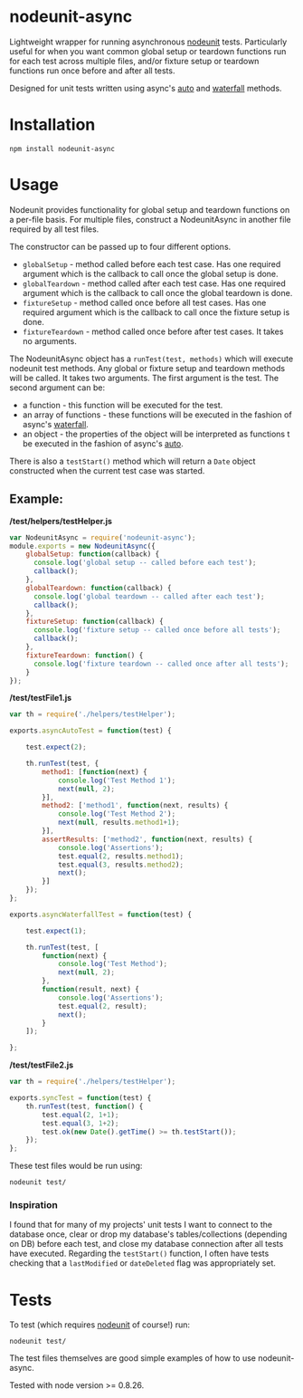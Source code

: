 nodeunit-async
==============

Lightweight wrapper for running asynchronous [nodeunit](https://github.com/caolan/nodeunit) tests. Particularly useful for when you want common global setup or teardown
functions run for each test across multiple files, and/or fixture setup or teardown functions run once before and after all tests.

Designed for unit tests written using async's [auto](https://github.com/caolan/async#auto) and [waterfall](https://github.com/caolan/async#waterfall) methods.


Installation
============

    npm install nodeunit-async

Usage
=============

Nodeunit provides functionality for global setup and teardown functions on a per-file basis. For multiple files, construct a
NodeunitAsync in another file required by all test files.

The constructor can be passed up to four different options.

* ```globalSetup``` - method called before each test case. Has one required argument which is the callback to call once the global setup is done.
* ```globalTeardown``` - method called after each test case. Has one required argument which is the callback to call once the global teardown is done.
* ```fixtureSetup``` - method called once before all test cases. Has one required argument which is the callback to call once the fixture setup is done.
* ```fixtureTeardown``` - method called once before after test cases. It takes no arguments.

The NodeunitAsync object has a ```runTest(test, methods)``` which will execute nodeunit test methods. Any global or fixture setup and teardown methods will be called. It takes two arguments. The first argument is the test. The second argument can be:

* a function - this function will be executed for the test.
* an array of functions - these functions will be executed in the fashion of async's [waterfall](https://github.com/caolan/async#waterfall).
* an object - the properties of the object will be interpreted as functions t be executed in the fashion of async's [auto](https://github.com/caolan/async#auto).

There is also a ```testStart()``` method which will return a ```Date``` object constructed when the current test case was started.

## Example: ##

**/test/helpers/testHelper.js**

```javascript
var NodeunitAsync = require('nodeunit-async');
module.exports = new NodeunitAsync({
    globalSetup: function(callback) {
      console.log('global setup -- called before each test');
      callback();
    },
    globalTeardown: function(callback) {
      console.log('global teardown -- called after each test');
      callback();
    },
    fixtureSetup: function(callback) {
      console.log('fixture setup -- called once before all tests');
      callback();
    },
    fixtureTeardown: function() {
      console.log('fixture teardown -- called once after all tests');
    }
});
```

**/test/testFile1.js**

```javascript
var th = require('./helpers/testHelper');

exports.asyncAutoTest = function(test) {

    test.expect(2);

    th.runTest(test, {
        method1: [function(next) {
            console.log('Test Method 1');
            next(null, 2);
        }],
        method2: ['method1', function(next, results) {
            console.log('Test Method 2');
            next(null, results.method1+1);
        }],
        assertResults: ['method2', function(next, results) {
            console.log('Assertions');
            test.equal(2, results.method1);
            test.equal(3, results.method2);
            next();
        }]
    });
};

exports.asyncWaterfallTest = function(test) {

    test.expect(1);

    th.runTest(test, [
        function(next) {
            console.log('Test Method');
            next(null, 2);
        },
        function(result, next) {
            console.log('Assertions');
            test.equal(2, result);
            next();
        }
    ]);

};
```

**/test/testFile2.js**

```javascript
var th = require('./helpers/testHelper');

exports.syncTest = function(test) {
    th.runTest(test, function() {
        test.equal(2, 1+1);
        test.equal(3, 1+2);
        test.ok(new Date().getTime() >= th.testStart());
    });
};
```

These test files would be run using:

    nodeunit test/

### Inspiration ###

I found that for many of my projects' unit tests I want to connect to the database once, clear or drop my database's tables/collections (depending on DB) before each test, and close my database connection after all tests have executed.
Regarding the ```testStart()``` function, I often have tests checking that a ```lastModified``` or ```dateDeleted``` flag was appropriately set.

Tests
=====
To test (which requires [nodeunit](https://github.com/caolan/nodeunit) of course!) run:

    nodeunit test/

The test files themselves are good simple examples of how to use nodeunit-async.

Tested with node version >= 0.8.26.